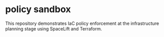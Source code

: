 # policy sandbox
This repository demonstrates IaC policy enforcement at the infrastructure planning stage using SpaceLift and Terraform.
